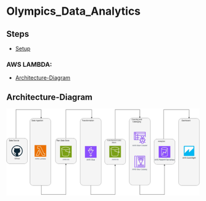 # Olympics_Data_Analytics
## Steps
- [Setup](##Setup)

###  AWS LAMBDA:

- [Architecture-Diagram](##Architecture-Diagram)

## Architecture-Diagram
![Architecture-Diagram](Olympic-Data-Analytics-Aws.jpg)